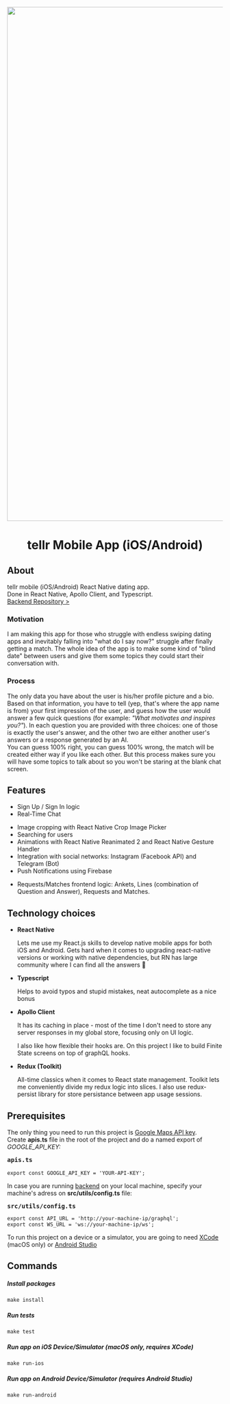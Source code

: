 <p align="center">
  <img src="https://i.ibb.co/KhxM6qT/gh-header.png" alt="Project Logo" width="1200"> 
</p>

  <h1 align="center">tellr Mobile App (iOS/Android)</h1>

<h2>About</h2>
<p>tellr mobile (iOS/Android) React Native dating app. <br> Done in React Native, Apollo Client, and Typescript.<br/>
<a href="https://github.com/arf1e/tellr_server">Backend Repository ></a>

<h3>Motivation</h3>
I am making this app for those who struggle with endless swiping dating apps and inevitably falling into "what do I say now?" struggle after finally getting a match. The whole idea of the app is to make some kind of "blind date" between users and give them some topics they could start their conversation with.<br>
<h3>Process</h3>
The only data you have about the user is his/her profile picture and a bio. Based on that information, you have to tell (yep, that's where the app name is from) your first impression of the user, and guess how the user would answer a few quick questions (for example: <i>"What motivates and inspires you?"</i>). In each question you are provided with three choices: one of those is exactly the user's answer, and the other two are either another user's answers or a response generated by an AI.
<br/>
You can guess 100% right, you can guess 100% wrong, the match will be created either way if you like each other. But this process makes sure you will have some topics to talk about so you won't be staring at the blank chat screen.</p>

<h2>Features</h2>
<ul>
  <li>Sign Up / Sign In logic</li>
  <li>Real-Time Chat</p>
  <li>Image cropping with React Native Crop Image Picker</li>
  <li>Searching for users</li>
  <li>Animations with React Native Reanimated 2 and React Native Gesture Handler</li>
  <li>Integration with social networks: Instagram (Facebook API) and Telegram (Bot)</li>
  <li>Push Notifications using Firebase</p>
  <li>Requests/Matches frontend logic: Ankets, Lines (combination of Question and Answer), Requests and Matches.</li>
</ul>

<h2>Technology choices</h2>
<ul>
  <li>
    <p><b>React Native</b></p>
    <p>Lets me use my React.js skills to develop native mobile apps for both iOS and Android. Gets hard when it comes to upgrading react-native versions or working with native dependencies, but RN has large community where I can find all the answers 👀</p>
  </li>
  <li>
    <p><b>Typescript</b></p>
    <p>Helps to avoid typos and stupid mistakes, neat autocomplete as a nice bonus</p>
  </li>
  <li>
    <p><b>Apollo Client</b></p>
    <p>It has its caching in place - most of the time I don't need to store any server responses in my global store, focusing only on UI logic.</p>
    <p>I also like how flexible their hooks are. On this project I like to build Finite State screens on top of graphQL hooks.</p>
  </li>
  <li>
    <p><b>Redux (Toolkit)</b></p>
    <p>All-time classics when it comes to React state management. Toolkit lets me conveniently divide my redux logic into slices. I also use redux-persist library for store persistance between app usage sessions.</p>
  </li>
</ul>

<h2>Prerequisites</h2>
<p>The only thing you need to run this project is <a href="https://developers.google.com/maps">Google Maps API key</a>. <br> Create <b>apis.ts</b> file in the root of the project and do a named export of <i>GOOGLE_API_KEY:</i>
<pre>
<b>apis.ts</b>
<br><code>export const GOOGLE_API_KEY = 'YOUR-API-KEY';</code></pre>
</p>
<p>In case you are running <a href="https://github.com/arf1e/tellr_server">backend</a> on your local machine, specify your machine's adress on <b>src/utils/config.ts</b> file:
<pre>
<b>src/utils/config.ts</b>
<code>
export const API_URL = 'http://your-machine-ip/graphql';
export const WS_URL = 'ws://your-machine-ip/ws';</code>
</pre>

To run this project on a device or a simulator, you are going to need <a href="https://developer.apple.com/xcode/">XCode</a> (macOS only) or <a href="https://developer.android.com/studio?gclsrc=ds&gclsrc=ds">Android Studio</a>

</p>
<h2>Commands</h2>

<h5>Install packages</h5>
<code>make install</code>

<h5>Run tests</h5>
<code>make test</code>

<h5>Run app on iOS Device/Simulator (macOS only, requires XCode)</h5>
<code>make run-ios</code>

<h5>Run app on Android Device/Simulator (requires Android Studio)</h5>
<code>make run-android</code>
